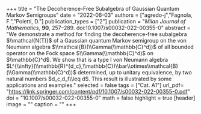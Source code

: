 +++
title = "The Decoherence-Free Subalgebra of Gaussian Quantum Markov Semigroups"
date = "2022-06-03"
authors = ["agredo-j","Fagnola, F.","Poletti, D."]
publication_types = ["2"]
publication = "*Milan Journal of Mathematics*, **90**, 257–289. doi:10.1007/s00032-022-00355-0"
abstract = "We demonstrate a method for finding the decoherence-free subalgebra $\\mathcal{N(T)}$ of a Gaussian quantum Markov semigroup on the von Neumann algebra $\\mathcal{B}(\\Gamma(\\mathbb{C}^d))$ of all bounded operator on the Fock space $\\Gamma(\\mathbb{C}^d)$ on $\\mathbb{C}^d$. We show that is a type I von Neumann algebra $L^{\\infty}(\\mathbb{R}^{d_c},\\mathbb{C})\\bar\\otimes\\mathcal{B}(\\Gamma(\\mathbb{C}^d))$ determined, up to unitary equivalence, by two natural numbers $d_c,d_f\\leq d$. This result is illustrated by some applications and examples."
selected = false
tags = ["Cat. A1"]
url_pdf= "https://link.springer.com/content/pdf/10.1007/s00032-022-00355-0.pdf"
doi = "10.1007/s00032-022-00355-0"
math = false
highlight = true
[header]
image = ""
caption = ""
+++
